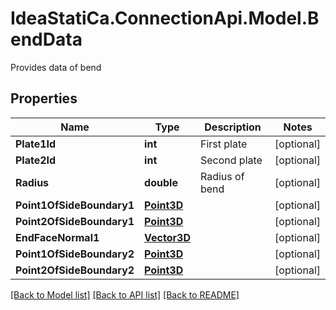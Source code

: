 # IdeaStatiCa.ConnectionApi.Model.BendData
Provides data of bend

## Properties

Name | Type | Description | Notes
------------ | ------------- | ------------- | -------------
**Plate1Id** | **int** | First plate | [optional] 
**Plate2Id** | **int** | Second plate | [optional] 
**Radius** | **double** | Radius of bend | [optional] 
**Point1OfSideBoundary1** | [**Point3D**](Point3D.md) |  | [optional] 
**Point2OfSideBoundary1** | [**Point3D**](Point3D.md) |  | [optional] 
**EndFaceNormal1** | [**Vector3D**](Vector3D.md) |  | [optional] 
**Point1OfSideBoundary2** | [**Point3D**](Point3D.md) |  | [optional] 
**Point2OfSideBoundary2** | [**Point3D**](Point3D.md) |  | [optional] 

[[Back to Model list]](../README.md#documentation-for-models) [[Back to API list]](../README.md#documentation-for-api-endpoints) [[Back to README]](../README.md)

